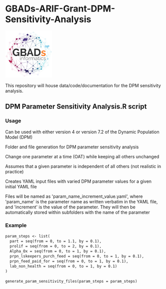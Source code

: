 # GBADs-ARIF-Grant-DPM-Sensitivity-Analysis #

<img src= "https://github.com/GBADsInformatics/GBADsDPM.R/blob/main/img/GBADs.png" width="150">

This repository will house data/code/documentation for the DPM sensitivity analysis.

## DPM Parameter Sensitivity Analysis.R script ##

### Usage ###

Can be used with either version 4 or version 7.2 of the Dynamic Population Model (DPM)

Folder and file generation for DPM parameter sensitivity analysis

Change one parameter at a time (OAT) while keeping all others unchanged

Assumes that a given parameter is independent of all others (not realistic in practice)

Creates YAML input files with varied DPM parameter values for a given initial YAML file

Files will be named as 'param_name_increment_value.yaml', where 'param_name' is the parameter name as written verbatim in the YAML file, and 'increment' 
is the value of the parameter. They will then be automatically stored within subfolders with the name of the parameter

### Example ###

    param_steps <- list(
      part = seq(from = 0, to = 1.1, by = 0.1),
      prolif = seq(from = 0, to = 2, by = 0.1),
      Alpha_Ox = seq(from = 0, to = 1, by = 0.1),
      prpn_lskeepers_purch_feed = seq(from = 0, to = 1, by = 0.1),
      prpn_feed_paid_for = seq(from = 0, to = 1, by = 0.1),
      lab_non_health = seq(from = 0, to = 1, by = 0.1)
    )

    generate_param_sensitivity_files(param_steps = param_steps)


